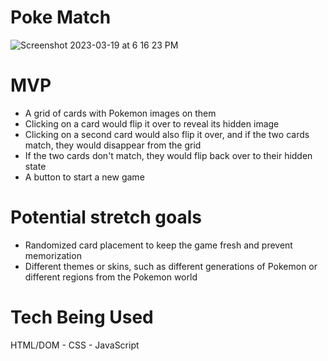 # Poke Match
![Screenshot 2023-03-19 at 6 16 23 PM](https://user-images.githubusercontent.com/81389644/226226411-81448628-c9d6-49d9-bb7a-e96dd56cef7d.png)
# MVP
* A grid of cards with Pokemon images on them
* Clicking on a card would flip it over to reveal its hidden image
* Clicking on a second card would also flip it over, and if the two cards match, they would disappear from the grid
* If the two cards don't match, they would flip back over to their hidden state
* A button to start a new game
# Potential stretch goals
* Randomized card placement to keep the game fresh and prevent memorization
* Different themes or skins, such as different generations of Pokemon or different regions from the Pokemon world
# Tech Being Used

HTML/DOM - CSS - JavaScript
